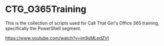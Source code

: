 # CTG_O365Training
This is the collection of scripts used for Call That Girl's Office 365 training, specifically the PowerShell segment.

https://www.youtube.com/watch?v=im9sMLedZVI